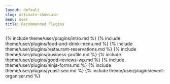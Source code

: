 ```yaml
---
layout: default
slug: ultimate-showcase
menu: user
title: Recommended Plugins
---
```

{% include theme/user/plugins/intro.md %}
{% include theme/user/plugins/food-and-drink-menu.md %}
{% include theme/user/plugins/restaurant-reservations.md %}
{% include theme/user/plugins/business-profile.md %}
{% include theme/user/plugins/good-reviews-wp.md %}
{% include theme/user/plugins/ninja-forms.md %}
{% include theme/user/plugins/yoast-seo.md %}
{% include theme/user/plugins/event-organiser.md %}
